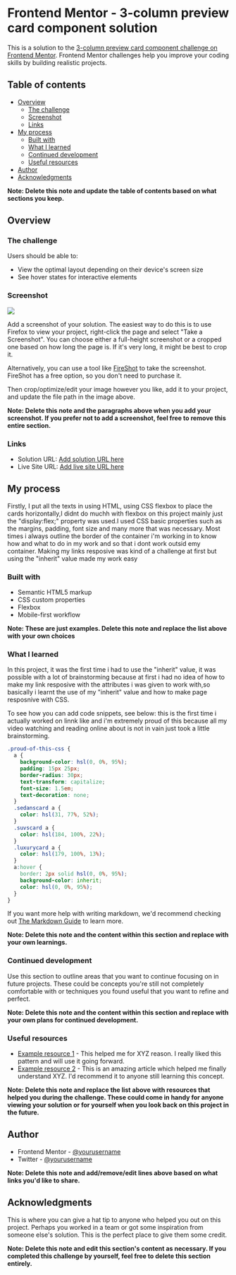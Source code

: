 # Frontend Mentor - 3-column preview card component solution

This is a solution to the [3-column preview card component challenge on Frontend Mentor](https://www.frontendmentor.io/challenges/3column-preview-card-component-pH92eAR2-). Frontend Mentor challenges help you improve your coding skills by building realistic projects.

## Table of contents

- [Overview](#overview)
  - [The challenge](#the-challenge)
  - [Screenshot](#screenshot)
  - [Links](#links)
- [My process](#my-process)
  - [Built with](#built-with)
  - [What I learned](#what-i-learned)
  - [Continued development](#continued-development)
  - [Useful resources](#useful-resources)
- [Author](#author)
- [Acknowledgments](#acknowledgments)

**Note: Delete this note and update the table of contents based on what sections you keep.**

## Overview

### The challenge

Users should be able to:

- View the optimal layout depending on their device's screen size
- See hover states for interactive elements

### Screenshot

![](./screenshot.jpg)

Add a screenshot of your solution. The easiest way to do this is to use Firefox to view your project, right-click the page and select "Take a Screenshot". You can choose either a full-height screenshot or a cropped one based on how long the page is. If it's very long, it might be best to crop it.

Alternatively, you can use a tool like [FireShot](https://getfireshot.com/) to take the screenshot. FireShot has a free option, so you don't need to purchase it.

Then crop/optimize/edit your image however you like, add it to your project, and update the file path in the image above.

**Note: Delete this note and the paragraphs above when you add your screenshot. If you prefer not to add a screenshot, feel free to remove this entire section.**

### Links

- Solution URL: [Add solution URL here](https://your-solution-url.com)
- Live Site URL: [Add live site URL here](https://your-live-site-url.com)

## My process

Firstly, I put all the texts in using HTML, using CSS flexbox to place the cards horizontally,I didnt do muchh with flexbox on this project mainly just the "display:flex;" property was used.I used CSS basic properties such as the margins, padding, font size and many more that was necessary. Most times i always outline the border of the container i'm working in to know how and what to do in my work and so that i dont work outsid emy container. Making my links resposive was kind of a challenge at first but using the "inherit" value made my work easy

### Built with

- Semantic HTML5 markup
- CSS custom properties
- Flexbox
- Mobile-first workflow

**Note: These are just examples. Delete this note and replace the list above with your own choices**

### What I learned

In this project, it was the first time i had to use the "inherit" value, it was possible with a lot of brainstorming because at first i had no idea of how to make my link resposive with the attributes i was given to work with,so basically i learnt the use of my "inherit" value and how to make page resposnive with CSS.

To see how you can add code snippets, see below:
this is the first time i actually worked on linnk like and i'm extremely proud of this because all my video watching and reading online about is not in vain just took a little brainstorming.

```css
.proud-of-this-css {
  a {
    background-color: hsl(0, 0%, 95%);
    padding: 15px 25px;
    border-radius: 30px;
    text-transform: capitalize;
    font-size: 1.5em;
    text-decoration: none;
  }
  .sedanscard a {
    color: hsl(31, 77%, 52%);
  }
  .suvscard a {
    color: hsl(184, 100%, 22%);
  }
  .luxurycard a {
    color: hsl(179, 100%, 13%);
  }
  a:hover {
    border: 2px solid hsl(0, 0%, 95%);
    background-color: inherit;
    color: hsl(0, 0%, 95%);
  }
}
```

If you want more help with writing markdown, we'd recommend checking out [The Markdown Guide](https://www.markdownguide.org/) to learn more.

**Note: Delete this note and the content within this section and replace with your own learnings.**

### Continued development

Use this section to outline areas that you want to continue focusing on in future projects. These could be concepts you're still not completely comfortable with or techniques you found useful that you want to refine and perfect.

**Note: Delete this note and the content within this section and replace with your own plans for continued development.**

### Useful resources

- [Example resource 1](https://www.example.com) - This helped me for XYZ reason. I really liked this pattern and will use it going forward.
- [Example resource 2](https://www.example.com) - This is an amazing article which helped me finally understand XYZ. I'd recommend it to anyone still learning this concept.

**Note: Delete this note and replace the list above with resources that helped you during the challenge. These could come in handy for anyone viewing your solution or for yourself when you look back on this project in the future.**

## Author

- Frontend Mentor - [@yourusername](https://www.frontendmentor.io/profile/yourusername)
- Twitter - [@yourusername](https://www.twitter.com/yourusername)

**Note: Delete this note and add/remove/edit lines above based on what links you'd like to share.**

## Acknowledgments

This is where you can give a hat tip to anyone who helped you out on this project. Perhaps you worked in a team or got some inspiration from someone else's solution. This is the perfect place to give them some credit.

**Note: Delete this note and edit this section's content as necessary. If you completed this challenge by yourself, feel free to delete this section entirely.**
